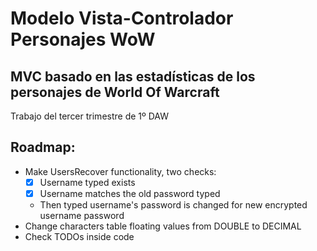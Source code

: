 # Modelo Vista-Controlador Personajes WoW
## MVC basado en las estadísticas de los personajes de World Of Warcraft
Trabajo del tercer trimestre de 1º DAW

## Roadmap:
- Make UsersRecover functionality, two checks:
	- [X] Username typed exists
	- [X] Username matches the old password typed
	- Then typed username's password is changed for new encrypted username password
- Change characters table floating values from DOUBLE to DECIMAL
- Check TODOs inside code